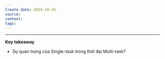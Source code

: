 ```yaml
---
Create date: 2024-10-26
source: 
context: 
tags:
---
```

---
**Key takeaway**
- Sự quan trọng của Single-task trong thời đại Multi-task?